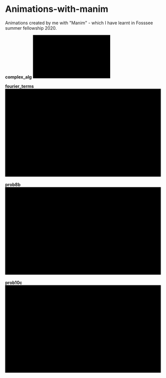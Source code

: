 # Animations-with-manim
Animations created by me with "Manim" - which I have learnt in Fosssee summer fellowship 2020.

**complex_alg**
<img src="/videos/fourier_terms/480p15/PlottingGraphs.gif" width="250" />


**fourier_terms**
![fourier_terms](videos/fourier_terms/480p15/PlottingGraphs.gif)


**prob8b**
![prob8b](videos/prob8b/480p15/PlottingGraphs.gif)


**prob10c**
![prob10c](videos/prob10c/480p15/PlottingGraphs.gif)



